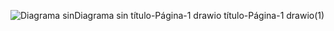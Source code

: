 
![Diagrama sin![Diagrama sin título-Página-1 drawio](https://github.com/Jerocruz76/db-quiz/assets/163927138/6d931a42-6c5c-4fd6-9ac8-ff780b0746e4)
 título-Página-1 drawio(1)](https://github.com/Jerocruz76/db-quiz/assets/163927138/87c3a654-c6ae-4643-97cf-e39b13b54b46)

